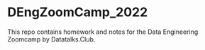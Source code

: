 # DEngZoomCamp_2022
This repo contains homework and notes for the Data Engineering Zoomcamp by Datatalks.Club.
